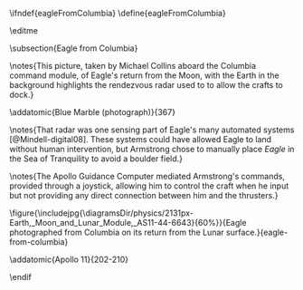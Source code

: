 \ifndef{eagleFromColumbia}
\define{eagleFromColumbia}

\editme

\subsection{Eagle from Columbia}

\notes{This picture, taken by Michael Collins aboard the Columbia command module, of Eagle's return from the Moon, with the Earth in the background highlights the rendezvous radar used to to allow the crafts to dock.}

\addatomic{Blue Marble (photograph)}{367}

\notes{That radar was one sensing part of Eagle's many automated systems [@Mindell-digital08]. These systems could have allowed Eagle to land without human intervention, but Armstrong chose to manually place *Eagle* in the Sea of Tranquility to avoid a boulder field.}

\notes{The Apollo Guidance Computer mediated Armstrong's commands, provided through a joystick, allowing him to control the craft when he input but not providing any direct connection between him and the thrusters.}

\figure{\includejpg{\diagramsDir/physics/2131px-Earth,_Moon_and_Lunar_Module,_AS11-44-6643}{60%}}{Eagle photographed from Columbia on its return from the Lunar surface.}{eagle-from-columbia}

\addatomic{Apollo 11}{202-210}

\endif
